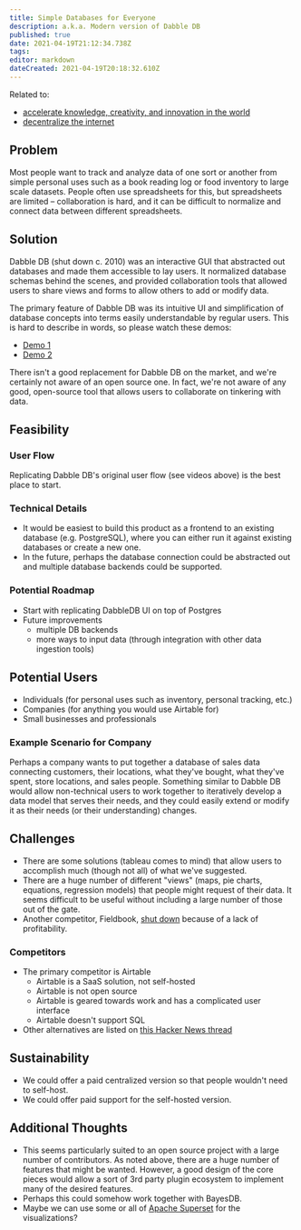 ```yaml
---
title: Simple Databases for Everyone
description: a.k.a. Modern version of Dabble DB
published: true
date: 2021-04-19T21:12:34.738Z
tags: 
editor: markdown
dateCreated: 2021-04-19T20:18:32.610Z
---
```


Related to:  
* [accelerate knowledge, creativity, and innovation in the world](../goals/accelerate-innovation)
* [decentralize the internet](../goals/decentralize-internet)

## Problem
Most people want to track and analyze data of one sort or another from simple personal uses such as a book reading log or food inventory to large scale datasets. People often use spreadsheets for this, but spreadsheets are limited – collaboration is hard, and it can be difficult to normalize and connect data between different spreadsheets.

## Solution
Dabble DB (shut down c. 2010) was an interactive GUI that abstracted out databases and made them accessible to lay users. It normalized database schemas behind the scenes, and provided collaboration tools that allowed users to share views and forms to allow others to add or modify data.

The primary feature of Dabble DB was its intuitive UI and simplification of database concepts into terms easily understandable by regular users. This is hard to describe in words, so please watch these demos:  
* [Demo 1](https://www.youtube.com/watch?v=MCVj5RZOqwY)
* [Demo 2](https://www.youtube.com/watch?v=6wZmYMWKLkY)

There isn't a good replacement for Dabble DB on the market, and we're certainly not aware of an open source one.  In fact, we're not aware of any good, open-source tool that allows users to collaborate on tinkering with data.

## Feasibility

### User Flow
Replicating Dabble DB's original user flow (see videos above) is the best place to start.

### Technical Details
- It would be easiest to build this product as a frontend to an existing database (e.g. PostgreSQL), where you can either run it against existing databases or create a new one.
- In the future, perhaps the database connection could be abstracted out and multiple database backends could be supported.

### Potential Roadmap
- Start with replicating DabbleDB UI on top of Postgres
- Future improvements
  - multiple DB backends
  - more ways to input data (through integration with other data ingestion tools)

## Potential Users

- Individuals (for personal uses such as inventory, personal tracking, etc.)
- Companies (for anything you would use Airtable for)
- Small businesses and professionals

### Example Scenario for Company

Perhaps a company wants to put together a database of sales data connecting customers, their locations, what they've bought, what they've spent, store locations, and sales people. Something similar to Dabble DB would allow non-technical users to work together to iteratively develop a data model that serves their needs, and they could easily extend or modify it as their needs (or their understanding) changes.

## Challenges

- There are some solutions (tableau comes to mind) that allow users to accomplish much (though not all) of what we've suggested.
- There are a huge number of different "views" (maps, pie charts, equations, regression models) that people might request of their data.  It seems difficult to be useful without including a large number of those out of the gate.
- Another competitor, Fieldbook, [shut down](https://medium.com/the-fieldbook-blog/what-happened-at-fieldbook-d70bf25b3968) because of a lack of profitability.

### Competitors
- The primary competitor is Airtable
  - Airtable is a SaaS solution, not self-hosted
  - Airtable is not open source
  - Airtable is geared towards work and has a complicated user interface
  - Airtable doesn't support SQL
- Other alternatives are listed on [this Hacker News thread](https://news.ycombinator.com/item?id=15246061)

## Sustainability
- We could offer a paid centralized version so that people wouldn't need to self-host.
- We could offer paid support for the self-hosted version.

## Additional Thoughts

- This seems particularly suited to an open source project with a large number of contributors.  As noted above, there are a huge number of features that might be wanted.  However, a good design of the core pieces would allow a sort of 3rd party plugin ecosystem to implement many of the desired features.
- Perhaps this could somehow work together with BayesDB.
- Maybe we can use some or all of [Apache Superset](https://github.com/apache/superset) for the visualizations?
